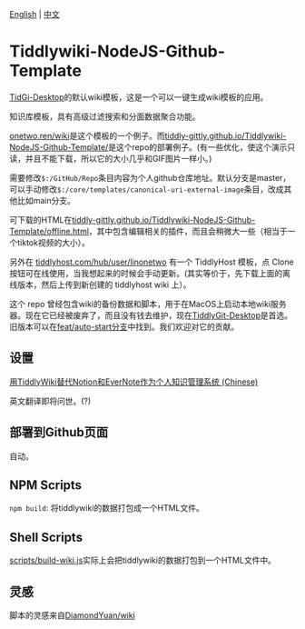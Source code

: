 [English](/README.md) | [中文](/README_zh-CN.md)

# Tiddlywiki-NodeJS-Github-Template

[TidGi-Desktop](https://github.com/tiddly-gittly/TidGi-Desktop)的默认wiki模板，这是一个可以一键生成wiki模板的应用。

知识库模板，具有高级过滤搜索和分面数据聚合功能。

[onetwo.ren/wiki](https://onetwo.ren/wiki)是这个模板的一个例子。而[tiddly-gittly.github.io/Tiddlywiki-NodeJS-Github-Template/](https://tiddly-gittly.github.io/Tiddlywiki-NodeJS-Github-Template/)是这个repo的部署例子。(有一些优化，使这个演示只读，并且不能下载，所以它的大小几乎和GIF图片一样小。)

需要修改`$:/GitHub/Repo`条目内容为个人github仓库地址。默认分支是master，可以手动修改`$:/core/templates/canonical-uri-external-image`条目，改成其他比如main分支。

可下载的HTML在[tiddly-gittly.github.io/Tiddlywiki-NodeJS-Github-Template/offline.html](https://tiddly-gittly.github.io/Tiddlywiki-NodeJS-Github-Template/offline.html)，其中包含编辑相关的插件，而且会稍微大一些（相当于一个tiktok视频的大小）。

另外在 [tiddlyhost.com/hub/user/linonetwo](https://tiddlyhost.com/hub/user/linonetwo) 有一个 TiddlyHost 模板，点 Clone 按钮可在线使用，当我想起来的时候会手动更新。(其实等价于，先下载上面的离线版本，然后上传到新创建的 tiddlyhost wiki 上）。

这个 repo 曾经包含wiki的备份数据和脚本，用于在MacOS上启动本地wiki服务器。现在它已经被废弃了，而且没有钱去维护，现在[TiddlyGit-Desktop](https://github.com/tiddly-gittly/TiddlyGit-Desktop)是首选。旧版本可以在[feat/auto-start分支](https://github.com/tiddly-gittly/Tiddlywiki-NodeJS-Github-Template/tree/feat/auto-start)中找到。我们欢迎对它的贡献。

## 设置

[用TiddlyWiki替代Notion和EverNote作为个人知识管理系统 (Chinese)](https://onetwo.ren/%E7%94%A8tiddlywiki%E6%9B%BF%E4%BB%A3notion%E5%92%8Cevernote%E7%AE%A1%E7%90%86%E7%9F%A5%E8%AF%86/)

英文翻译即将问世。(?)

## 部署到Github页面

自动。

## NPM Scripts

`npm build`: 将tiddlywiki的数据打包成一个HTML文件。

## Shell Scripts

[scripts/build-wiki.js](scripts/build-wiki.js)实际上会把tiddlywiki的数据打包到一个HTML文件中。

## 灵感

脚本的灵感来自[DiamondYuan/wiki](https://github.com/DiamondYuan/wiki)
